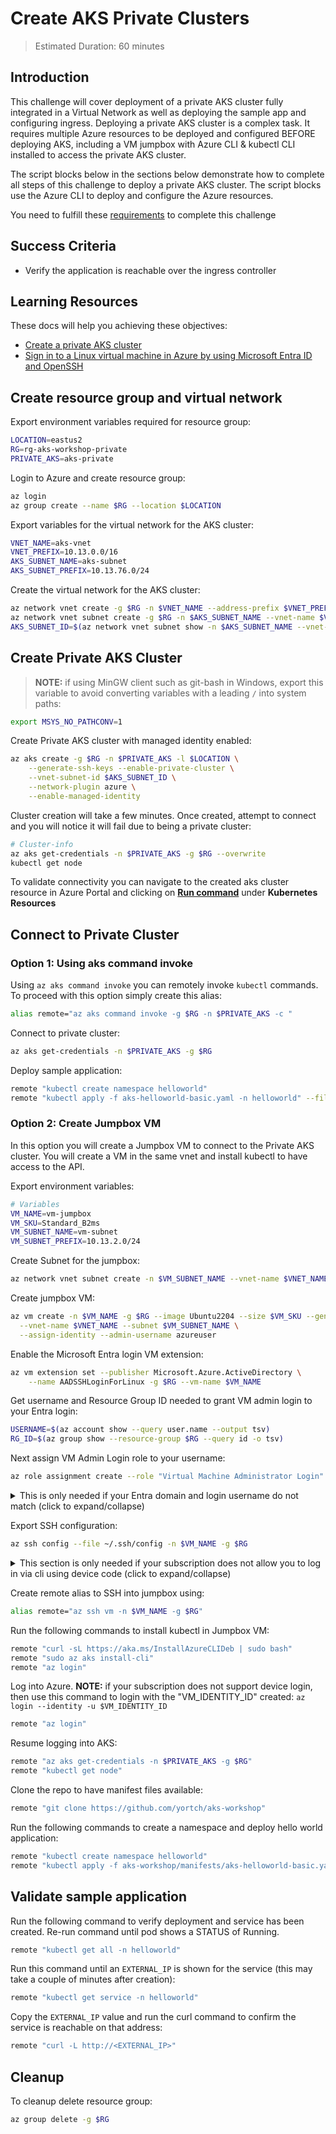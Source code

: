 # Create AKS Private Clusters

> Estimated Duration: 60 minutes

## Introduction

This challenge will cover deployment of a private AKS cluster fully integrated in a Virtual Network as well as deploying the sample app and configuring ingress. Deploying a private AKS cluster is a complex task. It requires multiple Azure resources to be deployed and configured BEFORE deploying AKS, including a VM jumpbox with Azure CLI & kubectl CLI installed to access the private AKS cluster.

The script blocks below in the sections below demonstrate how to complete all steps of this challenge to deploy a private AKS cluster. The script blocks use the Azure CLI to deploy and configure the Azure resources.

You need to fulfill these [requirements](environment-setup.md) to complete this challenge

## Success Criteria

- Verify the application is reachable over the ingress controller

## Learning Resources

These docs will help you achieving these objectives:

- [Create a private AKS cluster](https://learn.microsoft.com/en-us/azure/aks/private-clusters)
- [Sign in to a Linux virtual machine in Azure by using Microsoft Entra ID and OpenSSH](https://learn.microsoft.com/en-us/entra/identity/devices/howto-vm-sign-in-azure-ad-linux)

## Create resource group and virtual network

Export environment variables required for resource group:

```bash
LOCATION=eastus2
RG=rg-aks-workshop-private
PRIVATE_AKS=aks-private
```

Login to Azure and create resource group:

```bash
az login
az group create --name $RG --location $LOCATION
```

Export variables for the virtual network for the AKS cluster:

```bash
VNET_NAME=aks-vnet
VNET_PREFIX=10.13.0.0/16
AKS_SUBNET_NAME=aks-subnet
AKS_SUBNET_PREFIX=10.13.76.0/24
```

Create the virtual network for the AKS cluster:

```bash
az network vnet create -g $RG -n $VNET_NAME --address-prefix $VNET_PREFIX -l $LOCATION
az network vnet subnet create -g $RG -n $AKS_SUBNET_NAME --vnet-name $VNET_NAME --address-prefix $AKS_SUBNET_PREFIX
AKS_SUBNET_ID=$(az network vnet subnet show -n $AKS_SUBNET_NAME --vnet-name $VNET_NAME -g $RG --query id -o tsv)
```

## Create Private AKS Cluster

> **NOTE:** if using MinGW client such as git-bash in Windows, export this variable to avoid converting variables with a leading `/` into system paths:

```bash
export MSYS_NO_PATHCONV=1
```

Create Private AKS cluster with managed identity enabled:

```bash
az aks create -g $RG -n $PRIVATE_AKS -l $LOCATION \
    --generate-ssh-keys --enable-private-cluster \
    --vnet-subnet-id $AKS_SUBNET_ID \
    --network-plugin azure \
    --enable-managed-identity
```

Cluster creation will take a few minutes. Once created, attempt to connect and you will notice it will fail due to being a private cluster:

```bash
# Cluster-info
az aks get-credentials -n $PRIVATE_AKS -g $RG --overwrite
kubectl get node
```

To validate connectivity you can navigate to the created aks cluster resource in Azure Portal and clicking on [**Run command**](https://learn.microsoft.com/en-us/azure/aks/access-private-cluster?source=recommendations&tabs=azure-cli#run-commands-on-your-aks-cluster) under **Kubernetes Resources**

## Connect to Private Cluster

### Option 1: Using aks command invoke

Using `az aks command invoke` you can remotely invoke `kubectl` commands. To proceed with this option simply create this alias:

```bash
alias remote="az aks command invoke -g $RG -n $PRIVATE_AKS -c "
```

Connect to private cluster:

```bash
az aks get-credentials -n $PRIVATE_AKS -g $RG
```

Deploy sample application:

```bash
remote "kubectl create namespace helloworld"
remote "kubectl apply -f aks-helloworld-basic.yaml -n helloworld" --file manifests/aks-helloworld-basic.yaml
```

### Option 2: Create Jumpbox VM

In this option you will create a Jumpbox VM to connect to the Private AKS cluster. You will create a VM in the same vnet and install kubectl to have access to the API.

Export environment variables:

```bash
# Variables
VM_NAME=vm-jumpbox
VM_SKU=Standard_B2ms
VM_SUBNET_NAME=vm-subnet
VM_SUBNET_PREFIX=10.13.2.0/24
```

Create Subnet for the jumpbox:

```bash
az network vnet subnet create -n $VM_SUBNET_NAME --vnet-name $VNET_NAME -g "$RG" --address-prefixes $VM_SUBNET_PREFIX
```

Create jumpbox VM:

```bash
az vm create -n $VM_NAME -g $RG --image Ubuntu2204 --size $VM_SKU --generate-ssh-keys \
  --vnet-name $VNET_NAME --subnet $VM_SUBNET_NAME \
  --assign-identity --admin-username azureuser
```

Enable the Microsoft Entra login VM extension:

```bash
az vm extension set --publisher Microsoft.Azure.ActiveDirectory \
    --name AADSSHLoginForLinux -g $RG --vm-name $VM_NAME
```

Get username and Resource Group ID needed to grant VM admin login to your Entra login:

```bash
USERNAME=$(az account show --query user.name --output tsv)
RG_ID=$(az group show --resource-group $RG --query id -o tsv)
```

Next assign VM Admin Login role to your username:

```bash
az role assignment create --role "Virtual Machine Administrator Login" --assignee $USERNAME --scope $RG_ID
```

<details>
  <summary>This is only needed if your Entra domain and login username do not match (click to expand/collapse)</summary>
  Use this command to assigne role to User ID:

  ```bash
  USERID=$(az ad user list --filter "mail eq '$USERNAME'" --query [0].id -o tsv)
  az role assignment create --role "Virtual Machine Administrator Login" --assignee-object-id $USERID --scope $RG_ID
  ```
</details>

Export SSH configuration:

```bash
az ssh config --file ~/.ssh/config -n $VM_NAME -g $RG
```

<details>
  <summary>This section is only needed if your subscription does not allow you to log in via cli using device code (click to expand/collapse)</summary>
  Create managed identity and assign Contributor role to be able to login to Azure from jumpbox :

  ```bash
  # Managed identity
  VM_IDENTITY_NAME=${VM_NAME}-identity
  az identity create -g $RG -n $VM_IDENTITY_NAME
  az vm identity assign -n $VM_NAME -g $RG --identities $VM_IDENTITY_NAME
  VM_IDENTITY_PRINCIPALID=$(az identity show -n $VM_IDENTITY_NAME -g $RG --query principalId -o tsv)
  VM_IDENTITY_ID=$(az identity show -n $VM_IDENTITY_NAME -g $RG --query id -o tsv)
  az role assignment create --assignee $VM_IDENTITY_PRINCIPALID --role Contributor --scope $RG_ID
  ```

  Assign "Kubernetes Cluster Admin" role to the new VM identity so that you can connect to the AKS cluster from the Jumbbox:

  ```bash
  AKS_ID=$(az aks show --resource-group $RG --name $PRIVATE_AKS --query id --output tsv)
  az role assignment create --assignee $VM_IDENTITY_PRINCIPALID --role "Azure Kubernetes Service RBAC Cluster Admin" --scope $AKS_ID
  ```

  Output value of `VM_IDENTITY_ID` and copy it so that it can be pasted when connected to jumpbox

  ```bash
  echo $VM_IDENTITY_ID
  ```
</details>

Create remote alias to SSH into jumpbox using:

```bash
alias remote="az ssh vm -n $VM_NAME -g $RG"
```

Run the following commands to install kubectl in Jumpbox VM:

```bash
remote "curl -sL https://aka.ms/InstallAzureCLIDeb | sudo bash"
remote "sudo az aks install-cli"
remote "az login"
```

Log into Azure. **NOTE:** if your subscription does not support device login, then use this command to login with the "VM_IDENTITY_ID" created: `az login --identity -u $VM_IDENTITY_ID`

```bash
remote "az login"
```

Resume logging into AKS:

```bash
remote "az aks get-credentials -n $PRIVATE_AKS -g $RG"
remote "kubectl get node"
```

Clone the repo to have manifest files available:

```bash
remote "git clone https://github.com/yortch/aks-workshop"
```

Run the following commands to create a namespace and deploy hello world application:

```bash
remote "kubectl create namespace helloworld"
remote "kubectl apply -f aks-workshop/manifests/aks-helloworld-basic.yaml -n helloworld"
```

## Validate sample application

Run the following command to verify deployment and service has been created. Re-run command until pod shows a STATUS of Running.

```bash
remote "kubectl get all -n helloworld"
```

Run this command until an `EXTERNAL_IP` is shown for the service (this may take a couple of minutes after creation):

```bash
remote "kubectl get service -n helloworld"
```

Copy the `EXTERNAL_IP` value and run the curl command to confirm the service is reachable on that address:

```bash
remote "curl -L http://<EXTERNAL_IP>"
```

## Cleanup

To cleanup delete resource group:

```bash
az group delete -g $RG
```
